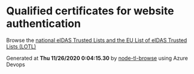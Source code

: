 # Qualified certificates for website authentication 
 Browse the [national eIDAS Trusted Lists and the EU List of eIDAS Trusted Lists (LOTL)](https://webgate.ec.europa.eu/tl-browser/#/) 
 
 
Generated at **Thu 11/26/2020  0:04:15.30** by [node-tl-browse](https://github.com/ymedlop/node-tl-browser) using Azure Devops 
